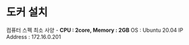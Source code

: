 # 도커 설치

컴퓨터 스펙 최소 사양 - **CPU : 2core, Memory : 2GB**
OS : Ubuntu 20.04
IP Address : 172.16.0.201








